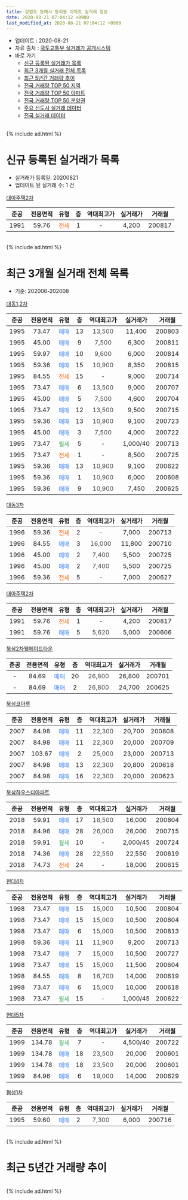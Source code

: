 ```yaml
---
title: 강원도 동해시 동회동 아파트 실거래 정보
date: 2020-08-21 07:04:12 +0900
last_modified_at: 2020-08-21 07:04:12 +0900
---
```


* 업데이트 : 2020-08-21
* 자료 출처 : [국토교통부 실거래가 공개시스템](http://rt.molit.go.kr)
* 바로 가기
    * [신규 등록된 실거래가 목록](#신규-등록된-실거래가-목록)
    * [최근 3개월 실거래 전체 목록](#최근-3개월-실거래-전체-목록)
    * [최근 5년간 거래량 추이](#최근-5년간-거래량-추이)
    * [전국 거래량 TOP 50 지역](https://inasie.github.io/apt-trade-info/최근-3개월-전국에서-가장-거래가-많이-발생한-지역)
    * [전국 거래량 TOP 50 아파트](https://inasie.github.io/apt-trade-info/최근-3개월-전국에서-가장-거래가-많이-발생한-아파트)
    * [전국 거래량 TOP 50 분양권](https://inasie.github.io/apt-trade-info/최근-3개월-전국에서-가장-거래가-많이-발생한-분양권)
    * [주요 신도시 실거래 데이터](https://inasie.github.io/apt-trade-info/주요-신도시)
    * [전국 실거래 데이터](https://inasie.github.io/apt-trade-info/전국)
<br>
{% include ad.html %}
<br>

# 신규 등록된 실거래가 목록
* 실거래가 등록일: 20200821
* 업데이트 된 실거래 수: 1 건


[대아주택2차](https://search.naver.com/search.naver?query=%EA%B0%95%EC%9B%90%EB%8F%84+%EB%8F%99%ED%95%B4%EC%8B%9C+%EB%8F%99%ED%9A%8C%EB%8F%99+%EB%8C%80%EC%95%84%EC%A3%BC%ED%83%9D2%EC%B0%A8)

|준공|전용면적|유형|층|역대최고가|실거래가|거래월|
|:---:|:---:|:---:|:---:|:---:|:---:|:---:|
|1991|59.76|<span style="color:#ff5a00">전세</span>|1|<span style="color:#444444">-</span>|4,200|200817|


<br>
{% include ad.html %}
<br>

# 최근 3개월 실거래 전체 목록
* 기준: 202006-202008


[대동1,2차](https://search.naver.com/search.naver?query=%EA%B0%95%EC%9B%90%EB%8F%84+%EB%8F%99%ED%95%B4%EC%8B%9C+%EB%8F%99%ED%9A%8C%EB%8F%99+%EB%8C%80%EB%8F%991%2C2%EC%B0%A8)

|준공|전용면적|유형|층|역대최고가|실거래가|거래월|
|:---:|:---:|:---:|:---:|:---:|:---:|:---:|
|1995|73.47|<span style="color:#4285f3">매매</span>|13|<span style="color:#444444">13,500</span>|11,400|200803|
|1995|45.00|<span style="color:#4285f3">매매</span>|9|<span style="color:#444444">7,500</span>|6,300|200811|
|1995|59.97|<span style="color:#4285f3">매매</span>|10|<span style="color:#444444">9,600</span>|6,000|200814|
|1995|59.36|<span style="color:#4285f3">매매</span>|15|<span style="color:#444444">10,900</span>|8,350|200815|
|1995|84.55|<span style="color:#ff5a00">전세</span>|15|<span style="color:#444444">-</span>|9,000|200714|
|1995|73.47|<span style="color:#4285f3">매매</span>|6|<span style="color:#444444">13,500</span>|9,000|200707|
|1995|45.00|<span style="color:#4285f3">매매</span>|5|<span style="color:#444444">7,500</span>|4,600|200704|
|1995|73.47|<span style="color:#4285f3">매매</span>|12|<span style="color:#444444">13,500</span>|9,500|200715|
|1995|59.36|<span style="color:#4285f3">매매</span>|13|<span style="color:#444444">10,900</span>|9,100|200723|
|1995|45.00|<span style="color:#4285f3">매매</span>|3|<span style="color:#444444">7,500</span>|4,000|200722|
|1995|73.47|<span style="color:#34a853">월세</span>|5|<span style="color:#444444">-</span>|1,000/40|200713|
|1995|73.47|<span style="color:#ff5a00">전세</span>|1|<span style="color:#444444">-</span>|8,500|200725|
|1995|59.36|<span style="color:#4285f3">매매</span>|13|<span style="color:#444444">10,900</span>|9,100|200622|
|1995|59.36|<span style="color:#4285f3">매매</span>|1|<span style="color:#444444">10,900</span>|6,000|200608|
|1995|59.36|<span style="color:#4285f3">매매</span>|9|<span style="color:#444444">10,900</span>|7,450|200625|

[대동3차](https://search.naver.com/search.naver?query=%EA%B0%95%EC%9B%90%EB%8F%84+%EB%8F%99%ED%95%B4%EC%8B%9C+%EB%8F%99%ED%9A%8C%EB%8F%99+%EB%8C%80%EB%8F%993%EC%B0%A8)

|준공|전용면적|유형|층|역대최고가|실거래가|거래월|
|:---:|:---:|:---:|:---:|:---:|:---:|:---:|
|1996|59.36|<span style="color:#ff5a00">전세</span>|2|<span style="color:#444444">-</span>|7,000|200713|
|1996|84.55|<span style="color:#4285f3">매매</span>|3|<span style="color:#444444">16,000</span>|11,800|200710|
|1996|45.00|<span style="color:#4285f3">매매</span>|2|<span style="color:#444444">7,400</span>|5,500|200725|
|1996|45.00|<span style="color:#4285f3">매매</span>|2|<span style="color:#444444">7,400</span>|5,500|200725|
|1996|59.36|<span style="color:#ff5a00">전세</span>|5|<span style="color:#444444">-</span>|7,000|200627|

[대아주택2차](https://search.naver.com/search.naver?query=%EA%B0%95%EC%9B%90%EB%8F%84+%EB%8F%99%ED%95%B4%EC%8B%9C+%EB%8F%99%ED%9A%8C%EB%8F%99+%EB%8C%80%EC%95%84%EC%A3%BC%ED%83%9D2%EC%B0%A8)

|준공|전용면적|유형|층|역대최고가|실거래가|거래월|
|:---:|:---:|:---:|:---:|:---:|:---:|:---:|
|1991|59.76|<span style="color:#ff5a00">전세</span>|1|<span style="color:#444444">-</span>|4,200|200817|
|1991|59.76|<span style="color:#4285f3">매매</span>|5|<span style="color:#444444">5,620</span>|5,000|200606|

[북삼2차웰메이드타운](https://search.naver.com/search.naver?query=%EA%B0%95%EC%9B%90%EB%8F%84+%EB%8F%99%ED%95%B4%EC%8B%9C+%EB%8F%99%ED%9A%8C%EB%8F%99+%EB%B6%81%EC%82%BC2%EC%B0%A8%EC%9B%B0%EB%A9%94%EC%9D%B4%EB%93%9C%ED%83%80%EC%9A%B4)

|준공|전용면적|유형|층|역대최고가|실거래가|거래월|
|:---:|:---:|:---:|:---:|:---:|:---:|:---:|
|-|84.69|<span style="color:#4285f3">매매</span>|20|<span style="color:#444444">26,800</span>|26,800|200701|
|-|84.69|<span style="color:#4285f3">매매</span>|2|<span style="color:#444444">26,800</span>|24,700|200625|

[북삼코아루](https://search.naver.com/search.naver?query=%EA%B0%95%EC%9B%90%EB%8F%84+%EB%8F%99%ED%95%B4%EC%8B%9C+%EB%8F%99%ED%9A%8C%EB%8F%99+%EB%B6%81%EC%82%BC%EC%BD%94%EC%95%84%EB%A3%A8)

|준공|전용면적|유형|층|역대최고가|실거래가|거래월|
|:---:|:---:|:---:|:---:|:---:|:---:|:---:|
|2007|84.98|<span style="color:#4285f3">매매</span>|11|<span style="color:#444444">22,300</span>|20,700|200808|
|2007|84.98|<span style="color:#4285f3">매매</span>|11|<span style="color:#444444">22,300</span>|20,000|200709|
|2007|103.67|<span style="color:#4285f3">매매</span>|2|<span style="color:#444444">25,000</span>|23,000|200713|
|2007|84.98|<span style="color:#4285f3">매매</span>|13|<span style="color:#444444">22,300</span>|20,800|200618|
|2007|84.98|<span style="color:#4285f3">매매</span>|16|<span style="color:#444444">22,300</span>|20,000|200623|

[북삼하우스디아파트](https://search.naver.com/search.naver?query=%EA%B0%95%EC%9B%90%EB%8F%84+%EB%8F%99%ED%95%B4%EC%8B%9C+%EB%8F%99%ED%9A%8C%EB%8F%99+%EB%B6%81%EC%82%BC%ED%95%98%EC%9A%B0%EC%8A%A4%EB%94%94%EC%95%84%ED%8C%8C%ED%8A%B8)

|준공|전용면적|유형|층|역대최고가|실거래가|거래월|
|:---:|:---:|:---:|:---:|:---:|:---:|:---:|
|2018|59.91|<span style="color:#4285f3">매매</span>|17|<span style="color:#444444">18,500</span>|16,000|200804|
|2018|84.96|<span style="color:#4285f3">매매</span>|28|<span style="color:#444444">26,000</span>|26,000|200715|
|2018|59.91|<span style="color:#34a853">월세</span>|10|<span style="color:#444444">-</span>|2,000/45|200724|
|2018|74.36|<span style="color:#4285f3">매매</span>|28|<span style="color:#444444">22,550</span>|22,550|200619|
|2018|74.73|<span style="color:#ff5a00">전세</span>|24|<span style="color:#444444">-</span>|18,000|200615|

[현대4차](https://search.naver.com/search.naver?query=%EA%B0%95%EC%9B%90%EB%8F%84+%EB%8F%99%ED%95%B4%EC%8B%9C+%EB%8F%99%ED%9A%8C%EB%8F%99+%ED%98%84%EB%8C%804%EC%B0%A8)

|준공|전용면적|유형|층|역대최고가|실거래가|거래월|
|:---:|:---:|:---:|:---:|:---:|:---:|:---:|
|1998|73.47|<span style="color:#4285f3">매매</span>|15|<span style="color:#444444">15,000</span>|10,500|200804|
|1998|73.47|<span style="color:#4285f3">매매</span>|15|<span style="color:#444444">15,000</span>|10,500|200804|
|1998|73.47|<span style="color:#4285f3">매매</span>|6|<span style="color:#444444">15,000</span>|10,500|200813|
|1998|59.36|<span style="color:#4285f3">매매</span>|11|<span style="color:#444444">11,900</span>|9,200|200713|
|1998|73.47|<span style="color:#4285f3">매매</span>|7|<span style="color:#444444">15,000</span>|10,500|200727|
|1998|73.47|<span style="color:#4285f3">매매</span>|15|<span style="color:#444444">15,000</span>|11,500|200604|
|1998|84.55|<span style="color:#4285f3">매매</span>|8|<span style="color:#444444">16,700</span>|14,000|200619|
|1998|73.47|<span style="color:#4285f3">매매</span>|6|<span style="color:#444444">15,000</span>|10,000|200618|
|1998|73.47|<span style="color:#34a853">월세</span>|15|<span style="color:#444444">-</span>|1,000/45|200622|


<script async src="//pagead2.googlesyndication.com/pagead/js/adsbygoogle.js"></script>
<!-- 기본 -->
<ins class="adsbygoogle"
     style="display:block"
     data-ad-client="ca-pub-2446590836940007"
     data-ad-slot="1659523306"
     data-ad-format="auto"
     data-full-width-responsive="true"></ins>
<script>
(adsbygoogle = window.adsbygoogle || []).push({});
</script>


[현대5차](https://search.naver.com/search.naver?query=%EA%B0%95%EC%9B%90%EB%8F%84+%EB%8F%99%ED%95%B4%EC%8B%9C+%EB%8F%99%ED%9A%8C%EB%8F%99+%ED%98%84%EB%8C%805%EC%B0%A8)

|준공|전용면적|유형|층|역대최고가|실거래가|거래월|
|:---:|:---:|:---:|:---:|:---:|:---:|:---:|
|1999|134.78|<span style="color:#34a853">월세</span>|7|<span style="color:#444444">-</span>|4,500/40|200722|
|1999|134.78|<span style="color:#4285f3">매매</span>|18|<span style="color:#444444">23,500</span>|20,000|200601|
|1999|134.78|<span style="color:#4285f3">매매</span>|18|<span style="color:#444444">23,500</span>|20,000|200601|
|1999|84.96|<span style="color:#4285f3">매매</span>|6|<span style="color:#444444">19,000</span>|14,000|200629|

[협성1차](https://search.naver.com/search.naver?query=%EA%B0%95%EC%9B%90%EB%8F%84+%EB%8F%99%ED%95%B4%EC%8B%9C+%EB%8F%99%ED%9A%8C%EB%8F%99+%ED%98%91%EC%84%B11%EC%B0%A8)

|준공|전용면적|유형|층|역대최고가|실거래가|거래월|
|:---:|:---:|:---:|:---:|:---:|:---:|:---:|
|1995|59.60|<span style="color:#4285f3">매매</span>|2|<span style="color:#444444">7,300</span>|6,000|200716|


<br>
{% include ad.html %}
<br>

# 최근 5년간 거래량 추이


<div style="width:100%;">
    <canvas id="deal_progress" height="200"></canvas>
</div>

<script>
new Chart(document.getElementById("deal_progress"), {
    type: 'line',
    data: {
        labels: ['201508','201509','201510','201511','201512','201601','201602','201603','201604','201605','201606','201607','201608','201609','201610','201611','201612','201701','201702','201703','201704','201705','201706','201707','201708','201709','201710','201711','201712','201801','201802','201803','201804','201805','201806','201807','201808','201809','201810','201811','201812','201901','201902','201903','201904','201905','201906','201907','201908','201909','201910','201911','201912','202001','202002','202003','202004','202005','202006','202007','202008'],
        datasets: [{
            label: '매매',
            pointRadius: 1,
            data: [8, 10, 10, 10, 6, 9, 8, 18, 12, 11, 10, 7, 16, 14, 15, 11, 16, 6, 16, 10, 11, 11, 15, 8, 5, 13, 10, 13, 9, 15, 15, 24, 14, 20, 7, 14, 6, 8, 13, 10, 11, 11, 11, 20, 18, 18, 10, 10, 6, 5, 10, 7, 11, 16, 14, 18, 5, 16, 14, 15, 9],
            borderColor: "rgba(255, 201, 14, 1)",
            backgroundColor: "rgba(255, 201, 14, 0.5)",
            fill: false,
            lineTension: 0
        },{
            label: '전월세',
            pointRadius: 1,
            data: [5, 3, 3, 4, 1, 2, 4, 4, 5, 3, 5, 2, 5, 2, 8, 3, 5, 9, 8, 5, 6, 0, 4, 2, 1, 2, 4, 4, 4, 6, 4, 6, 8, 7, 6, 5, 1, 2, 3, 8, 5, 5, 2, 12, 18, 20, 7, 1, 3, 3, 5, 5, 2, 6, 7, 3, 8, 4, 3, 6, 1],
            borderColor: "rgba(0, 141, 185, 1)",
            backgroundColor: "rgba(0, 141, 185, 0.5)",
            fill: false,
            lineTension: 0
        }
        ]
    },
    options: {
        responsive: true,
        title: {
            display: false
        },
        tooltips: {
            mode: 'index',
            intersect: false
        },
        hover: {
            mode: 'nearest',
            intersect: true
        },
        scales: {
            xAxes: [{
                display: true,
                scaleLabel: {
                    display: true,
                    labelString: '년/월'
                }
            }],
            yAxes: [{
                display: true,
                ticks: {
                    suggestedMin: 0,
                },
                scaleLabel: {
                    display: true,
                    labelString: '실거래 수'
                }
            }]
        }
    }
});

</script>


<br>
{% include ad.html %}
<br>

